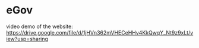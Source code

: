 # eGov

video demo of the website:
https://drive.google.com/file/d/1jHVn362mVHECeHHv4KkQwqY_Nt9z9xLt/view?usp=sharing
